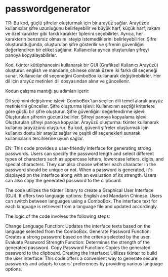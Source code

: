# passwordgenerator

TR: Bu kod, güçlü şifreler oluşturmak için bir arayüz sağlar. Arayüzde kullanıcılar şifre uzunluğunu belirleyebilir ve büyük harf, küçük harf, rakam ve özel karakter gibi farklı karakter tiplerini seçebilirler. Ayrıca, her karakterin benzersiz olmasını isteyip istemediklerini belirleyebilirler. Şifre oluşturulduğunda, oluşturulan şifre gösterilir ve şifrenin güvenliğini değerlendiren bir etiket sağlanır. Kullanıcılar ayrıca oluşturulan şifreyi panoya kopyalayabilirler.

Kod, tkinter kütüphanesini kullanarak bir GUI (Grafiksel Kullanıcı Arayüzü) oluşturur. english ve mandarin_chinese olmak üzere iki farklı dil seçeneği sunar. Kullanıcılar dil seçeneğini ComboBox kullanarak değiştirebilirler. Her dil için arayüz metinleri dil dosyasından alınır ve güncellenir.

Kodun çalışma mantığı şu adımları içerir:

Dil seçimini değiştirme işlevi: ComboBox'tan seçilen dili temel alarak arayüz metinlerini günceller.
Şifre oluşturma işlevi: Kullanıcının seçtiği kriterlere göre güçlü bir şifre oluşturur.
Şifre güvenliğini değerlendirme işlevi: Oluşturulan şifrenin gücünü belirler.
Şifreyi panoya kopyalama işlevi: Oluşturulan şifreyi panoya kopyalar.
Arayüzü oluşturma: tkinter kullanarak kullanıcı arayüzünü oluşturur.
Bu kod, güvenli şifreler oluşturmak için kullanıcı dostu bir arayüz sağlar ve çeşitli dil seçenekleri sunarak kullanıcıların tercihlerine uyum sağlar.





EN: This code provides a user-friendly interface for generating strong passwords. Users can specify the password length and select different types of characters such as uppercase letters, lowercase letters, digits, and special characters. They can also choose whether each character in the password should be unique or not. When a password is generated, it's displayed on the interface along with an evaluation of its strength. Users can also copy the generated password to the clipboard.

The code utilizes the tkinter library to create a Graphical User Interface (GUI). It offers two language options: English and Mandarin Chinese. Users can switch between languages using a ComboBox. The interface text for each language is retrieved from a language file and updated accordingly.

The logic of the code involves the following steps:

Change Language Function: Updates the interface texts based on the language selected from the ComboBox.
Generate Password Function: Creates a strong password based on the criteria selected by the user.
Evaluate Password Strength Function: Determines the strength of the generated password.
Copy Password Function: Copies the generated password to the clipboard.
Creating the Interface: Utilizes tkinter to build the user interface.
This code offers a convenient way to generate secure passwords and adapts to users' preferences by providing various language options.






